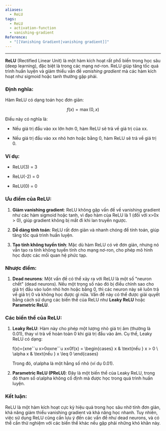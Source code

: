 ```yaml
---
aliases:
  - ReLU
tags:
  - ReLU
  - activation-function
  - vanishing-gradient
Reference:
  - "[[Vanishing Gradient|vanishing gradient]]"
---
```

---
**ReLU** (Rectified Linear Unit) là một hàm kích hoạt rất phổ biến trong học sâu (deep learning), đặc biệt là trong các mạng nơ-ron. ReLU giúp tăng tốc quá trình huấn luyện và giảm thiểu vấn đề _vanishing gradient_ mà các hàm kích hoạt như sigmoid hoặc tanh thường gặp phải.

### Định nghĩa:

Hàm ReLU có dạng toán học đơn giản:

$$f(x) = \max(0, x)$$

Điều này có nghĩa là:

- Nếu giá trị đầu vào xx lớn hơn 0, hàm ReLU sẽ trả về giá trị của xx.
    
- Nếu giá trị đầu vào xx nhỏ hơn hoặc bằng 0, hàm ReLU sẽ trả về giá trị 0.
    

### Ví dụ:

- ReLU(3) = 3
    
- ReLU(-2) = 0
    
- ReLU(0) = 0
    

### Ưu điểm của ReLU:

1. **Giảm vanishing gradient**: ReLU không gặp vấn đề về vanishing gradient như các hàm sigmoid hoặc tanh, vì đạo hàm của ReLU là 1 (đối với x>0x > 0), giúp gradient không bị mất đi khi lan truyền ngược.
    
2. **Dễ dàng tính toán**: ReLU rất đơn giản và nhanh chóng để tính toán, giúp tăng tốc quá trình huấn luyện.
    
3. **Tạo tính không tuyến tính**: Mặc dù hàm ReLU có vẻ đơn giản, nhưng nó vẫn tạo ra tính không tuyến tính cho mạng nơ-ron, cho phép mô hình học được các mối quan hệ phức tạp.
    

### Nhược điểm:

1. **Dead neurons**: Một vấn đề có thể xảy ra với ReLU là một số "neuron chết" (dead neurons). Nếu một trọng số nào đó bị điều chỉnh sao cho giá trị đầu vào luôn nhỏ hơn hoặc bằng 0, thì các neuron này sẽ luôn trả về giá trị 0 và không học được gì nữa. Vấn đề này có thể được giải quyết bằng cách sử dụng các biến thể của ReLU như **Leaky ReLU** hoặc **Parametric ReLU**.
    

### Các biến thể của ReLU:

1. **Leaky ReLU**: Hàm này cho phép một lượng nhỏ giá trị âm (thường là 0.01), thay vì trả về hoàn toàn 0 khi giá trị đầu vào âm. Cụ thể, Leaky ReLU có dạng:
    
    f(x)={xneˆˊu x>0αxneˆˊu x≤0f(x) = \begin{cases} x & \text{nếu } x > 0 \\ \alpha x & \text{nếu } x \leq 0 \end{cases}
    
    Trong đó, α\alpha là một hằng số nhỏ (ví dụ 0.01).
    
2. **Parametric ReLU (PReLU)**: Đây là một biến thể của Leaky ReLU, trong đó tham số α\alpha không cố định mà được học trong quá trình huấn luyện.
    

### Kết luận:

ReLU là một hàm kích hoạt cực kỳ hiệu quả trong học sâu nhờ tính đơn giản, khả năng giảm thiểu vanishing gradient và khả năng học nhanh. Tuy nhiên, việc sử dụng ReLU cũng cần lưu ý đến các vấn đề như dead neurons, và có thể cần thử nghiệm với các biến thể khác nếu gặp phải những khó khăn này.